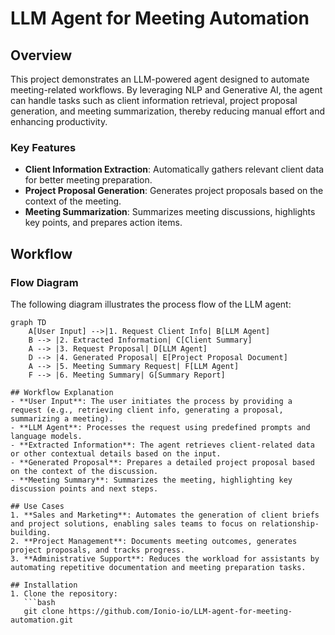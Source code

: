 # LLM Agent for Meeting Automation

## Overview
This project demonstrates an LLM-powered agent designed to automate meeting-related workflows. By leveraging NLP and Generative AI, the agent can handle tasks such as client information retrieval, project proposal generation, and meeting summarization, thereby reducing manual effort and enhancing productivity.

### Key Features
- **Client Information Extraction**: Automatically gathers relevant client data for better meeting preparation.
- **Project Proposal Generation**: Generates project proposals based on the context of the meeting.
- **Meeting Summarization**: Summarizes meeting discussions, highlights key points, and prepares action items.

## Workflow

### Flow Diagram
The following diagram illustrates the process flow of the LLM agent:

```mermaid
graph TD
    A[User Input] -->|1. Request Client Info| B[LLM Agent]
    B --> |2. Extracted Information| C[Client Summary]
    A --> |3. Request Proposal| D[LLM Agent]
    D --> |4. Generated Proposal| E[Project Proposal Document]
    A --> |5. Meeting Summary Request| F[LLM Agent]
    F --> |6. Meeting Summary| G[Summary Report]

## Workflow Explanation
- **User Input**: The user initiates the process by providing a request (e.g., retrieving client info, generating a proposal, summarizing a meeting).
- **LLM Agent**: Processes the request using predefined prompts and language models.
- **Extracted Information**: The agent retrieves client-related data or other contextual details based on the input.
- **Generated Proposal**: Prepares a detailed project proposal based on the context of the discussion.
- **Meeting Summary**: Summarizes the meeting, highlighting key discussion points and next steps.

## Use Cases
1. **Sales and Marketing**: Automates the generation of client briefs and project solutions, enabling sales teams to focus on relationship-building.
2. **Project Management**: Documents meeting outcomes, generates project proposals, and tracks progress.
3. **Administrative Support**: Reduces the workload for assistants by automating repetitive documentation and meeting preparation tasks.

## Installation
1. Clone the repository:
   ```bash
   git clone https://github.com/Ionio-io/LLM-agent-for-meeting-automation.git
